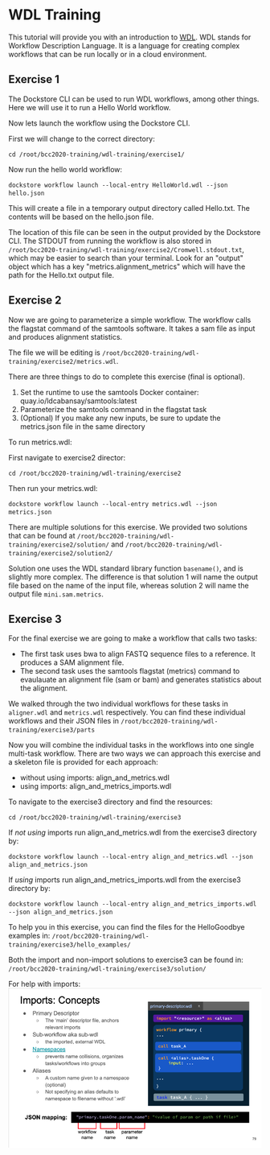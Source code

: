 # WDL Training
This tutorial will provide you with an introduction to [WDL](https://openwdl.org/). WDL stands for Workflow Description Language. It is a language for creating complex workflows that can be run locally or in a cloud environment.

## Exercise 1
The Dockstore CLI can be used to run WDL workflows, among other things. Here we will use it to run a Hello World workflow.

Now lets launch the workflow using the Dockstore CLI.

First we will change to the correct directory:
```shell
cd /root/bcc2020-training/wdl-training/exercise1/
```

Now run the hello world workflow:
```shell
dockstore workflow launch --local-entry HelloWorld.wdl --json hello.json
```

This will create a file in a temporary output directory called Hello.txt. The contents will be based on the hello.json file.

The location of this file can be seen in the output provided by the Dockstore CLI. The STDOUT from running the workflow is also stored in `/root/bcc2020-training/wdl-training/exercise2/Cromwell.stdout.txt`, which may be easier to search than your terminal. Look for an "output" object which has a key "metrics.alignment_metrics" which will have the path for the Hello.txt output file.

## Exercise 2
Now we are going to parameterize a simple workflow. The workflow calls the flagstat command of the samtools software. It takes a sam file as input and produces alignment statistics.

The file we will be editing is `/root/bcc2020-training/wdl-training/exercise2/metrics.wdl`.

There are three things to do to complete this exercise (final is optional).
1. Set the runtime to use the samtools Docker container: quay.io/ldcabansay/samtools:latest
2. Parameterize the samtools command in the flagstat task
3. (Optional) If you make any new inputs, be sure to update the metrics.json file in the same directory

To run metrics.wdl:

First navigate to exercise2 director:
```
cd /root/bcc2020-training/wdl-training/exercise2
```
Then run your metrics.wdl:
```
dockstore workflow launch --local-entry metrics.wdl --json metrics.json
```

There are multiple solutions for this exercise. We provided two solutions that can be found at `/root/bcc2020-training/wdl-training/exercise2/solution/` and `/root/bcc2020-training/wdl-training/exercise2/solution2/`

Solution one uses the WDL standard library function `basename()`, and is slightly more complex. The difference is that solution 1 will name the output file based on the name of the input file, whereas solution 2 will name the output file `mini.sam.metrics`. 

## Exercise 3
For the final exercise we are going to make a workflow that calls two tasks:
- The first task uses bwa to align FASTQ sequence files to a reference. It produces a SAM alignment file.
- The second task uses the samtools flagstat (metrics) command to evaulauate an alignment file (sam or bam) and generates statistics about the alignment.

We walked through the two individual workflows for these tasks in `aligner.wdl` and `metrics.wdl` respectively.
You can find these individual workflows and their JSON files in `/root/bcc2020-training/wdl-training/exercise3/parts`
 
Now you will combine the individual tasks in the workflows into one single multi-task workflow. 
There are two ways we can approach this exercise and a skeleton file is provided for each approach:

- without using imports: align_and_metrics.wdl
- using imports: align_and_metrics_imports.wdl

To navigate to the exercise3 directory and find the resources:
```
cd /root/bcc2020-training/wdl-training/exercise3
```
If *not using* imports run align_and_metrics.wdl from the exercise3 directory by:
```
dockstore workflow launch --local-entry align_and_metrics.wdl --json align_and_metrics.json
```
If *using* imports run align_and_metrics_imports.wdl from the exercise3 directory by: 
```
dockstore workflow launch --local-entry align_and_metrics_imports.wdl --json align_and_metrics.json
```
To help you in this exercise, you can find the files for the HelloGoodbye examples in: `/root/bcc2020-training/wdl-training/exercise3/hello_examples/`

Both the import and non-import solutions to exercise3 can be found in: `/root/bcc2020-training/wdl-training/exercise3/solution/`

For help with imports:
![imports_slide](imports_slide.png)

